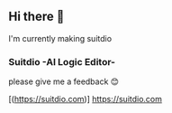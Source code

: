 ## Hi there 👋

I'm currently making suitdio

### Suitdio -AI Logic Editor-

please give me a feedback 😊

[(https://suitdio.com)] https://suitdio.com

<!--
**profitG/profitG** is a ✨ _special_ ✨ repository because its `README.md` (this file) appears on your GitHub profile.

Here are some ideas to get you started:

- 🔭 I’m currently working on ...
- 🌱 I’m currently learning ...
- 👯 I’m looking to collaborate on ...
- 🤔 I’m looking for help with ...
- 💬 Ask me about ...
- 📫 How to reach me: ...
- 😄 Pronouns: ...
- ⚡ Fun fact: ...
-->
